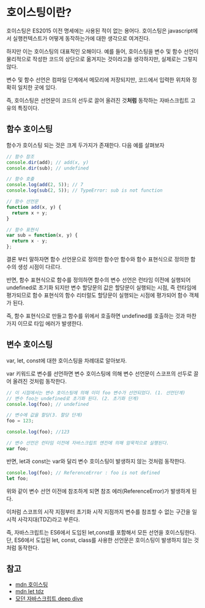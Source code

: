 # 호이스팅이란?

호이스팅은 ES2015 이전 명세에는 사용된 적이 없는 용어다. 호이스팅은 javascript에서 실행컨텍스트가 어떻게 동작하는가에 대한 생각으로 여겨진다.

하지만 이는 호이스팅의 대표적인 오해이다. 예를 들어, 호이스팅을 변수 및 함수 선언이 물리적으로 작성한 코드의 상단으로 옮겨지는 것이라고들 생각하지만, 실제로는 그렇지 않다.

변수 및 함수 선언은 컴파일 단계에서 메모리에 저장되지만, 코드에서 입력한 위치와 정확히 일치한 곳에 있다.

즉, 호이스팅은 선언문이 코드의 선두로 끌어 올려진 것**처럼** 동작하는 자바스크립트 고유의 특징이다.

## 함수 호이스팅

함수가 호이스팅 되는 것은 크게 두가지가 존재한다. 다음 예를 살펴보자

```js
// 함수 참조
console.dir(add); // add(x, y)
console.dir(sub); // undefined

// 함수 호출
console.log(add(2, 5)); // 7
console.log(sub(2, 5)); // TypeError: sub is not function

// 함수 선언문
function add(x, y) {
  return x + y;
}

// 함수 표현식
var sub = function(x, y) {
  return x - y;
};
```

결론 부터 말하자면 함수 선언문으로 정의한 함수만 함수와 함수 표현식으로 정의한 함수의 생성 시점이 다르다.

반면, 함수 표현식으로 함수를 정의하면 함수의 변수 선언은 런타임 이전에 실행되어 undefined로 초기화 되지만 변수 할당문의 값은 할당문이 실행되는 시점, 즉 런타임에 평가되므로 함수 표현식의 함수 리터럴도 할당문이 실행되는 시점에 평가되어 함수 객체가 된다.

즉, 함수 표현식으로 만들고 함수를 위에서 호출하면 undefined를 호출하는 것과 마찬가지 이므로 타입 에러가 발생한다.

## 변수 호이스팅

var, let, const에 대한 호이스팅을 차례대로 알아보자.

var 키워드로 변수를 선언하면 변수 호이스팅에 의해 변수 선언문이 스코프의 선두로 끌어 올려진 것처럼 동작한다.

```js
// 이 시점에서는 변수 호이스팅에 의해 이미 foo 변수가 선언되었다. (1. 선언단계)
// 변수 foo는 undefined로 초기화 된다. (2. 초기화 단계)
console.log(foo); // undefined

// 변수에 값을 할당(3. 할당 단계)
foo = 123;

console.log(foo); //123

// 변수 선언은 런타임 이전에 자바스크립트 엔진에 의해 암묵적으로 실행된다.
var foo;
```

반면, let과 const는 var와 달리 변수 호이스팅이 발생하지 않는 것처럼 동작한다.

```js
console.log(foo); // ReferenceError : foo is not defined
let foo;
```

위와 같이 변수 선언 이전에 참조하게 되면 참조 에러(ReferenceError)가 발생하게 된다.

이처럼 스코프의 시작 지점부터 초기화 시작 지점까지 변수를 참조할 수 없는 구간을 일시적 사각지대(TDZ)라고 부른다.

즉, 자바스크립트는 ES6에서 도입된 let,const를 포함해서 모든 선언을 호이스팅한다. 단, ES6에서 도입된 let, const, class를 사용한 선언문은 호이스팅이 발생하지 않는 것처럼 동작한다.

## 참고

- [mdn 호이스팅](https://developer.mozilla.org/ko/docs/Glossary/Hoisting)
- [mdn let tdz](https://developer.mozilla.org/ko/docs/Web/JavaScript/Reference/Statements/let#%EC%9E%84%EC%8B%9C%EC%A0%81%EC%9D%B8_%EC%82%AC%EA%B0%81_%EC%A7%80%EC%97%AD%EA%B3%BC_%EC%98%A4%EB%A5%98)
- [모던 자바스크립트 deep dive](http://www.yes24.com/Product/Goods/92742567)
